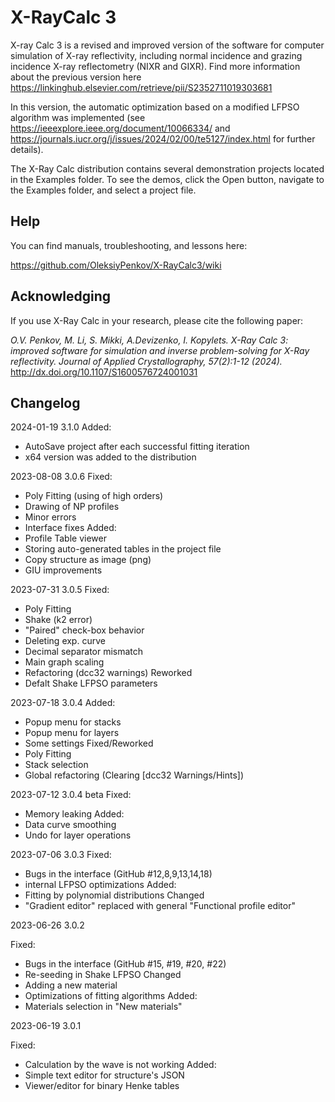 # X-RayCalc 3

X-ray Calc 3 is a revised and improved version of the software for computer simulation of X-ray reflectivity, including normal incidence and grazing incidence X-ray reflectometry (NIXR and GIXR). Find more information about the previous version here https://linkinghub.elsevier.com/retrieve/pii/S2352711019303681

In this version, the automatic optimization based on a modified LFPSO algorithm was implemented (see https://ieeexplore.ieee.org/document/10066334/ and https://journals.iucr.org/j/issues/2024/02/00/te5127/index.html for further details).

The X-Ray Calc distribution contains several demonstration projects located in the Examples folder. To see the demos, click the Open button, navigate to the Examples folder, and select a project file.

## Help
You can find  manuals, troubleshooting, and lessons here:

https://github.com/OleksiyPenkov/X-RayCalc3/wiki

## Acknowledging

If you use X-Ray Calc in your research, please cite the following paper:

_O.V. Penkov, M. Li, S. Mikki, A.Devizenko, I. Kopylets. X-Ray Calc 3: improved software for simulation and inverse problem-solving for X-Ray reflectivity.	Journal of Applied Crystallography, 57(2):1-12 (2024)._
 http://dx.doi.org/10.1107/S1600576724001031



## Changelog
2024-01-19 3.1.0
Added:
 - AutoSave project after each successful fitting iteration
 - x64 version was added to the distribution

2023-08-08 3.0.6
Fixed:
 - Poly Fitting (using of high orders)
 - Drawing of NP profiles
 - Minor errors
 - Interface fixes
Added:
 - Profile Table viewer
 - Storing auto-generated tables in the project file
 - Copy structure as image (png) 
 - GIU improvements

2023-07-31 3.0.5
Fixed:
 - Poly Fitting
 - Shake (k2 error)
 - "Paired" check-box behavior
 - Deleting exp. curve
 - Decimal separator mismatch
 - Main graph scaling
 - Refactoring (dcc32 warnings)
Reworked
 - Defalt Shake LFPSO parameters

2023-07-18 3.0.4
Added:
 - Popup menu for stacks
 - Popup menu for layers
 - Some settings
Fixed/Reworked
 - Poly Fitting
 - Stack selection
 - Global refactoring (Clearing [dcc32 Warnings/Hints]) 

2023-07-12 3.0.4 beta
Fixed:
 - Memory leaking
Added:
 - Data curve smoothing
 - Undo for layer operations


2023-07-06 3.0.3
Fixed:
 - Bugs in the interface (GitHub #12,8,9,13,14,18)
 - internal LFPSO optimizations
Added: 
 - Fitting by polynomial distributions
Changed
 - "Gradient editor" replaced with general "Functional profile editor" 

2023-06-26 3.0.2

Fixed:
 - Bugs in the interface (GitHub #15, #19, #20, #22)
 - Re-seeding in Shake LFPSO
Changed
 - Adding a new material
 - Optimizations of fitting algorithms
Added:
  - Materials selection in "New materials" 

2023-06-19  3.0.1

Fixed: 
  -  Calculation by the wave is not working
Added:
  -  Simple text editor for structure's JSON
  -  Viewer/editor for binary Henke tables  


